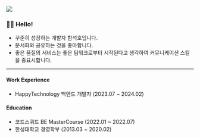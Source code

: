 [<img src="https://img.shields.io/badge/linkedin-%230077B5.svg?&style=for-the-badge&logo=linkedin&logoColor=white" />](https://www.linkedin.com/in/forkyy/)

### 🙋‍♂️ Hello!

- 꾸준히 성장하는 개발자 함석호입니다.
- 문서화와 공유하는 것을 좋아합니다.
- 좋은 품질의 서비스는 좋은 팀워크로부터 시작된다고 생각하여 커뮤니케이션 스킬을 중요시합니다.


---



#### Work Experience

- HappyTechnology 백엔드 개발자 (2023.07 ~ 2024.02)


#### Education

- 코드스쿼드 BE MasterCourse (2022.01 ~ 2022.07)
- 한성대학교 경영학부 (2013.03 ~ 2020.02)
